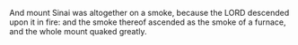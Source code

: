 And mount Sinai was altogether on a smoke, because the LORD descended upon it in fire: and the smoke thereof ascended as the smoke of a furnace, and the whole mount quaked greatly.
